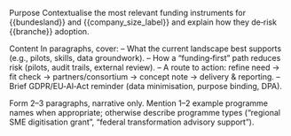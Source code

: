 Purpose
Contextualise the most relevant funding instruments for {{bundesland}} and {{company_size_label}} and explain how they de‑risk {{branche}} adoption.

Content
In paragraphs, cover:
– What the current landscape best supports (e.g., pilots, skills, data groundwork).
– How a “funding‑first” path reduces risk (pilots, audit trails, external review).
– A route to action: refine need → fit check → partners/consortium → concept note → delivery & reporting.
– Brief GDPR/EU‑AI‑Act reminder (data minimisation, purpose binding, DPA).

Form
2–3 paragraphs, narrative only. Mention 1–2 example programme names when appropriate; otherwise describe programme types (“regional SME digitisation grant”, “federal transformation advisory support”).